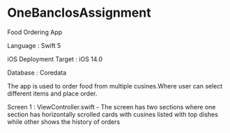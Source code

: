 # OneBancIosAssignment

Food Ordering App

Language : Swift 5

iOS Deployment Target : iOS 14.0

Database : Coredata

The app is used to order food from multiple cusines.Where user can select different items and place order.

Screen 1 : ViewController.swift - The screen has two sections where one section has horizontally scrolled cards with cusines listed with top dishes while other shows the history of orders 
